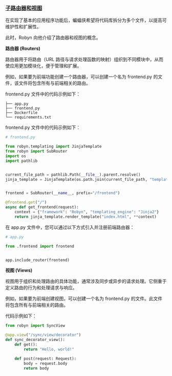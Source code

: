 ### [子路由器和视图](https://robyn.tech/documentation/example_app/subrouters_and_views#subrouter-and-views)

在实现了基本的应用程序功能后，蝙蝠侠希望将代码库拆分为多个文件，以提高可维护性和扩展性。

此时，Robyn 向他介绍了路由器和视图的概念。

**路由器 (Routers)**

路由器用于将路由（URL 路径与请求处理函数的映射）组织到不同模块中，从而使应用更加模块化，便于管理和扩展。

例如，如果要为前端功能创建一个路由器，可以创建一个名为 frontend.py 的文件，该文件将包含所有与前端相关的路由。

frontend.py 文件中的代码示例如下：

```
├── app.py
├── frontend.py
├── Dockerfile
└── requirements.txt
```

frontend.py 文件中的代码示例如下：

```python
# frontend.py

from robyn.templating import JinjaTemplate
from robyn import SubRouter
import os
import pathlib


current_file_path = pathlib.Path(__file__).parent.resolve()
jinja_template = JinjaTemplate(os.path.join(current_file_path, "templates"))


frontend = SubRouter(__name__, prefix="/frontend")

@frontend.get("/")
async def get_frontend(request):
    context = {"framework": "Robyn", "templating_engine": "Jinja2"}
    return jinja_template.render_template("index.html", **context)
```

在 app.py 文件中，您可以通过以下方式引入并注册前端路由器：

```python
# app.py

from .frontend import frontend


app.include_router(frontend)
```

**视图 (Views)**

视图用于组织和处理路由的具体功能，通常涉及同步或异步的请求处理。它侧重于定义路由的行为和处理请求与响应。

例如，如果要为前端创建视图，可以创建一个名为 frontend.py 的文件。此文件将包含所有与前端相关的路由。

代码示例如下：

```python
from robyn import SyncView

@app.view("/sync/view/decorator")
def sync_decorator_view():
    def get():
        return "Hello, world!"

    def post(request: Request):
        body = request.body
        return body
```
